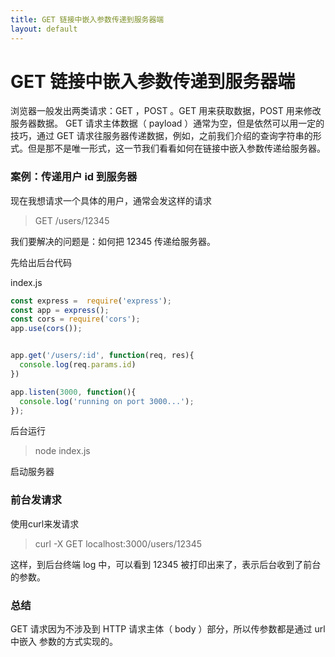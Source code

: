 ```yaml
---
title: GET 链接中嵌入参数传递到服务器端
layout: default
---
```


# GET 链接中嵌入参数传递到服务器端

浏览器一般发出两类请求：GET ，POST 。GET 用来获取数据，POST 用来修改服务器数据。 GET 请求主体数据（ payload ）通常为空，但是依然可以用一定的技巧，通过 GET 请求往服务器传递数据，例如，之前我们介绍的查询字符串的形式。但是那不是唯一形式，这一节我们看看如何在链接中嵌入参数传递给服务器。

### 案例：传递用户 id 到服务器

现在我想请求一个具体的用户，通常会发这样的请求

>GET /users/12345

我们要解决的问题是：如何把 12345 传递给服务器。

先给出后台代码

index.js

```js
const express =  require('express');
const app = express();
const cors = require('cors');
app.use(cors());


app.get('/users/:id', function(req, res){
  console.log(req.params.id)
})

app.listen(3000, function(){
  console.log('running on port 3000...');
});

```

后台运行

>node index.js

启动服务器

### 前台发请求

使用curl来发请求

>curl -X GET localhost:3000/users/12345

这样，到后台终端 log 中，可以看到 12345 被打印出来了，表示后台收到了前台的参数。

### 总结

GET 请求因为不涉及到 HTTP 请求主体（ body ）部分，所以传参数都是通过 url 中嵌入 参数的方式实现的。
